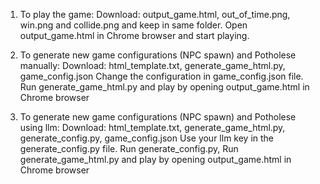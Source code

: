 1) To play the game:
Download:
output_game.html, out_of_time.png, win.png and collide.png and keep in same folder.
Open output_game.html in Chrome browser and start playing.

2) To generate new game configurations (NPC spawn) and Potholese manually:
Download:
html_template.txt, generate_game_html.py, game_config.json
Change the configuration in game_config.json file. Run generate_game_html.py and play by opening output_game.html in Chrome browser

3) To generate new game configurations (NPC spawn) and Potholese using llm:
Download:
html_template.txt, generate_game_html.py, generate_config.py, game_config.json
Use your llm key in the generate_config.py file. Run generate_config.py, Run generate_game_html.py and play by opening output_game.html in Chrome browser
